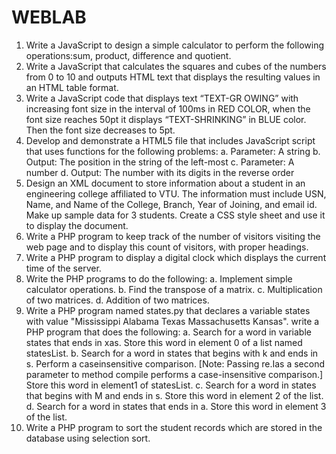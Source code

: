 # WEBLAB

1. Write a JavaScript to design a simple calculator to perform the following operations:sum, product, difference and quotient.
2. Write a JavaScript that calculates the squares and cubes of the numbers from 0 to 10 and outputs HTML text that displays the resulting values in an HTML table format.
3. Write a JavaScript code that displays text “TEXT-GR OWING” with increasing font size in the interval of 100ms in RED COLOR, when the font size reaches 50pt it displays “TEXT-SHRINKING” in BLUE color. Then the font size decreases to 5pt.
4. Develop and demonstrate a HTML5 file that includes JavaScript script that uses functions for the following problems:
  a. Parameter: A string
  b. Output: The position in the string of the left-most
  c. Parameter: A number
  d. Output: The number with its digits in the reverse order
5. Design an XML document to store information about a student in an engineering college affiliated to VTU. The information must include USN, Name, and Name of the College, Branch, Year of Joining, and email id. Make up sample data for 3 students. Create a CSS style sheet and use it to display the document.
6. Write a PHP program to keep track of the number of visitors visiting the web page and to display this count of visitors, with proper headings.
7. Write a PHP program to display a digital clock which displays the current time of the server.
8. Write the PHP programs to do the following:
  a. Implement simple calculator operations.
  b. Find the transpose of a matrix.
  c. Multiplication of two matrices.
  d. Addition of two matrices.
9. Write a PHP program named states.py that declares a variable states with value "Mississippi Alabama Texas Massachusetts Kansas". write a PHP program that does the following:
  a. Search for a word in variable states that ends in xas. Store this word in element 0 of a list named statesList.
  b. Search for a word in states that begins with k and ends in s. Perform a caseinsensitive comparison. [Note: Passing re.Ias a second parameter to method compile performs a case-insensitive comparison.] Store this word in element1 of statesList.
  c. Search for a word in states that begins with M and ends in s. Store this word in element 2 of the list.
  d. Search for a word in states that ends in a. Store this word in element 3 of the list.
10. Write a PHP program to sort the student records which are stored in the database using selection sort.
